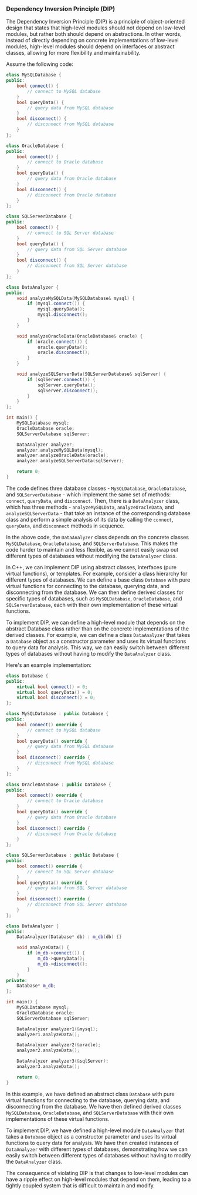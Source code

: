 ### Dependency Inversion Principle (DIP)
The Dependency Inversion Principle (DIP) is a principle of object-oriented design that states that high-level modules should not depend on low-level modules, but rather both should depend on abstractions. In other words, instead of directly depending on concrete implementations of low-level modules, high-level modules should depend on interfaces or abstract classes, allowing for more flexibility and maintainability.

Assume the following code:
```cpp
class MySQLDatabase {
public:
    bool connect() {
        // connect to MySQL database
    }
    bool queryData() {
        // query data from MySQL database
    }
    bool disconnect() {
        // disconnect from MySQL database
    }
};

class OracleDatabase {
public:
    bool connect() {
        // connect to Oracle database
    }
    bool queryData() {
        // query data from Oracle database
    }
    bool disconnect() {
        // disconnect from Oracle database
    }
};

class SQLServerDatabase {
public:
    bool connect() {
        // connect to SQL Server database
    }
    bool queryData() {
        // query data from SQL Server database
    }
    bool disconnect() {
        // disconnect from SQL Server database
    }
};

class DataAnalyzer {
public:
    void analyzeMySQLData(MySQLDatabase& mysql) {
        if (mysql.connect()) {
            mysql.queryData();
            mysql.disconnect();
        }
    }

    void analyzeOracleData(OracleDatabase& oracle) {
        if (oracle.connect()) {
            oracle.queryData();
            oracle.disconnect();
        }
    }

    void analyzeSQLServerData(SQLServerDatabase& sqlServer) {
        if (sqlServer.connect()) {
            sqlServer.queryData();
            sqlServer.disconnect();
        }
    }
};

int main() {
    MySQLDatabase mysql;
    OracleDatabase oracle;
    SQLServerDatabase sqlServer;

    DataAnalyzer analyzer;
    analyzer.analyzeMySQLData(mysql);
    analyzer.analyzeOracleData(oracle);
    analyzer.analyzeSQLServerData(sqlServer);

    return 0;
}
```
The code defines three database classes - `MySQLDatabase`, `OracleDatabase`, and `SQLServerDatabase` - which implement the same set of methods: `connect`, `queryData`, and `disconnect`. Then, there is a `DataAnalyzer` class, which has three methods - `analyzeMySQLData`, `analyzeOracleData`, and `analyzeSQLServerData` - that take an instance of the corresponding database class and perform a simple analysis of its data by calling the `connect`, `queryData`, and `disconnect` methods in sequence.

In the above code, the `DataAnalyzer` class depends on the concrete classes `MySQLDatabase`, `OracleDatabase`, and `SQLServerDatabase`. This makes the code harder to maintain and less flexible, as we cannot easily swap out different types of databases without modifying the `DataAnalyzer` class.

In C++, we can implement DIP using abstract classes, interfaces (pure virtual functions), or templates. For example, consider a class hierarchy for different types of databases. We can define a base class `Database` with pure virtual functions for connecting to the database, querying data, and disconnecting from the database. We can then define derived classes for specific types of databases, such as `MySQLDatabase`, `OracleDatabase`, and `SQLServerDatabase`, each with their own implementation of these virtual functions.

To implement DIP, we can define a high-level module that depends on the abstract Database class rather than on the concrete implementations of the derived classes. For example, we can define a class `DataAnalyzer` that takes a `Database` object as a constructor parameter and uses its virtual functions to query data for analysis. This way, we can easily switch between different types of databases without having to modify the `DataAnalyzer` class.

Here's an example implementation:
```cpp
class Database {
public:
    virtual bool connect() = 0;
    virtual bool queryData() = 0;
    virtual bool disconnect() = 0;
};

class MySQLDatabase : public Database {
public:
    bool connect() override {
        // connect to MySQL database
    }
    bool queryData() override {
        // query data from MySQL database
    }
    bool disconnect() override {
        // disconnect from MySQL database
    }
};

class OracleDatabase : public Database {
public:
    bool connect() override {
        // connect to Oracle database
    }
    bool queryData() override {
        // query data from Oracle database
    }
    bool disconnect() override {
        // disconnect from Oracle database
    }
};

class SQLServerDatabase : public Database {
public:
    bool connect() override {
        // connect to SQL Server database
    }
    bool queryData() override {
        // query data from SQL Server database
    }
    bool disconnect() override {
        // disconnect from SQL Server database
    }
};

class DataAnalyzer {
public:
    DataAnalyzer(Database* db) : m_db(db) {}

    void analyzeData() {
        if (m_db->connect()) {
            m_db->queryData();
            m_db->disconnect();
        }
    }
private:
    Database* m_db;
};

int main() {
    MySQLDatabase mysql;
    OracleDatabase oracle;
    SQLServerDatabase sqlServer;

    DataAnalyzer analyzer1(&mysql);
    analyzer1.analyzeData();

    DataAnalyzer analyzer2(&oracle);
    analyzer2.analyzeData();

    DataAnalyzer analyzer3(&sqlServer);
    analyzer3.analyzeData();

    return 0;
}
```
In this example, we have defined an abstract class `Database` with pure virtual functions for connecting to the database, querying data, and disconnecting from the database. We have then defined derived classes `MySQLDatabase`, `OracleDatabase`, and `SQLServerDatabase` with their own implementations of these virtual functions.

To implement DIP, we have defined a high-level module `DataAnalyzer` that takes a `Database` object as a constructor parameter and uses its virtual functions to query data for analysis. We have then created instances of `DataAnalyzer` with different types of databases, demonstrating how we can easily switch between different types of databases without having to modify the `DataAnalyzer` class.

The consequence of violating DIP is that changes to low-level modules can have a ripple effect on high-level modules that depend on them, leading to a tightly coupled system that is difficult to maintain and modify.